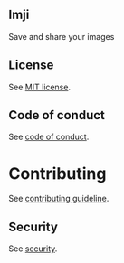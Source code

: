 
## Imji

Save and share your images

## License

See [MIT license](https://github.com/zetharionn/imji/blob/main/LICENSE.md).

## Code of conduct

See [code of conduct](https://github.com/zetharionn/imji/blob/main/.github/CODE_OF_CONDUCT.md).

# Contributing

See [contributing guideline](https://github.com/zetharionn/imji/blob/main/.github/CONTRIBUTING.md).

## Security

See [security](https://github.com/zetharionn/imji/blob/main/.github/SECURITY.md).
